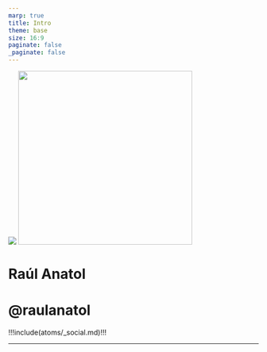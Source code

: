 ```yaml
---
marp: true
title: Intro
theme: base
size: 16:9
paginate: false
_paginate: false
---
```


<!-- _class: two-columns -->

<div class="flex-vertical">
  <img class="avatar margin-bottom" src="assets/me.jpeg"/>
  <img width="350px" src="assets/zazume.svg"/>
</div>
<div class="flex-vertical">
  <h1>Raúl Anatol</h1>
  <h1>@raulanatol</h1>
  !!!include(atoms/_social.md)!!!
</div>

---
